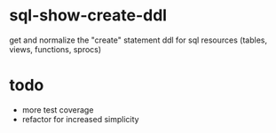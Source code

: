 # sql-show-create-ddl

get and normalize the "create" statement ddl for sql resources (tables, views, functions, sprocs)

# todo
- more test coverage
- refactor for increased simplicity

